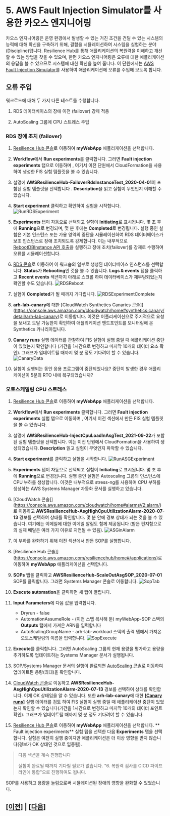 # 5. AWS Fault Injection Simulator를 사용한 카오스 엔지니어링

카오스 엔지니어링은 운영 환경에서 발생할 수 있는 거친 조건을 견딜 수 있는 시스템의 능력에 대해 확신을 구축하기 위해, 결함을 시뮬레이션하여 시스템을 실험하는 분야 (Discipline)입니다. Resilience Hub를 통해 애플리케이션의 복원력을 이해하고 개선할 수 있는 방법을 찾을 수 있으며, 한편 카오스 엔지니어링은 오류에 대한 애플리케이션의 응답을 볼 수 있으므로 시스템에 대한 확신을 높여 줍니다. 이 단원에서는 [AWS Fault Injection Simulator](https://aws.amazon.com/fis/)를 사용하여 애플리케이션에 오류를 주입해 보도록 합니다.

## 오류 주입

워크로드에 대해 두 가지 다른 테스트를 수행합니다.

1.  RDS 데이터베이스의 장애 이전 (failover) 강제 적용

2.  AutoScaling 그룹에 CPU 스트레스 주입

### RDS 장애 조치 (failover)

1.  [Resilience Hub 콘솔](https://console.aws.amazon.com/resiliencehub/home#/applications)로 이동하여 **myWebApp** 애플리케이션을 선택합니다.

2.  **Workflow**에서 **Run experiments**를 클릭합니다. 그러면 **Fault injection experiments** 탭으로 이동하며 , 여기서 이전
    단원에서 CloudFormation을 사용하여 생성한 FIS 실험 템플릿을 볼 수 있습니다.

3.  설명에 **AWSResilienceHub-FailoverRdsInstanceTest_2020-04-01**이 포함된 실험 템플릿을 선택합니다 . **Description**을 읽고 실험이 무엇인지 이해할 수 있습니다.

4.  **Start experiment** 클릭하고 확인하여 실험을 시작합니다.
![RunRDSExperiment](../images/lab1/RunRDSExperiment.png)

5.  **Experiments** 탭이 자동으로 선택되고 실험이 **Initiating**로 표시됩니다. 몇 초 후에 **Running**으로 변경되며, 몇 분 후에는 **Completed**로 변경됩니다. 실행 중인 실험은 기본 인스턴스 또는 가용 영역의 중단을 시뮬레이션하여 RDS 데이터베이스가 보조 인스턴스로 장애 조치되도록 강제합니다. 이는 내부적으로 [RebootDBInstance API 호출](https://docs.aws.amazon.com/AmazonRDS/latest/APIReference/API_RebootDBInstance.html)을 실행하고 장애 조치(failover)를 강제로 수행하여 오류를 시뮬레이션합니다.

6.  [RDS 콘솔](https://console.aws.amazon.com/rds/home)로 이동하여 이 워크숍의 일부로 생성된 데이터베이스 인스턴스를 선택합니다. **Status**가 **Rebooting**인 것을 볼 수 있습니다. **Logs & events** 탭을 클릭하고 **Recent events** 섹션까지 아래로 스크롤 하여 데이터베이스가 재부팅되었는지 확인할 수도 있습니다.
![RDSReboot](../images/lab1/RDSReboot.png)

7.  실험이 **Completed**가 될 때까지 기다립니다.
![RDSExperimentComplete](../images/lab1/RDSExperimentComplete.png)

8.  **arh-lab-canary**에 대한 [CloudWatch Synthetics Canaries 콘솔]](https://console.aws.amazon.com/cloudwatch/home#synthetics:canary/detail/arh-lab-canary)로 이동합니다. 이것은 어플리케이션으로 주기적으로 요청을 보내고 도달 가능한지 확인하여 애플리케이션 엔드포인트를 모니터링해 온 Synthetics 카나리아입니다.

9.  **Canary runs** 실행 데이터를 관찰하여 FIS 실험이 실행 중일 때 애플리케이션 중단이 있었는지 확인합니다 (기간을 1시간으로 변경하고 마지막 10개의 데이터 요소 확인). 그래프가 업데이트될 때까지 몇 분 정도 기다려야 할 수 있습니다.
![CanaryData](../images/lab1/CanaryData.png)

10. 실험이 실행되는 동안 응용 프로그램이 중단되었나요? 중단이 발생한 경우 애플리케이션이 5분의 RTO 내에 복구되었습니까?

### 오토스케일링 CPU 스트레스

1.  [Resilience Hub 콘솔](https://console.aws.amazon.com/resiliencehub/home#/applications)로 이동하여 **myWebApp** 애플리케이션을 선택합니다.

2.  **Workflow**에서 **Run experiments** 클릭합니다. 그러면 **Fault injection experiments** 실험 탭으로 이동하며 , 여기서 이전 섹션에서 만든 FIS 실험 템플릿을 볼 수 있습니다.

3.  설명에 **AWSResilienceHub-InjectCpuLoadInAsgTest_2021-09-22**가 포함된 실험 템플릿을 선택합니다. 이는 이전 단원에서
    CloudFormation을 사용하여 생성되었습니다. **Description** 읽고 실험이 무엇인지 파악할 수 있습니다.

4.  **Start experiment**를 클릭하고 실험을 시작합니다.
![RunASGExperiment](../images/lab1/RunASGExperiment.png)

5.  **Experiments** 탭이 자동으로 선택되고 실험이 **Initiating**로 표시됩니다. 몇 초 후에 **Running**으로 변경됩니다. 실행 중인 실험은 Autoscaling 그룹의 인스턴스에 CPU 부하를 생성합니다. 이것은 내부적으로 stress-ng를 사용하여 CPU 부하를 생성하는 AWS Systems Manager 자동화 문서를 실행하고 있습니다.

6.  [CloudWatch 콘솔]](https://console.aws.amazon.com/cloudwatch/home#alarmsV2:alarm/)로 이동하고 **AWSResilienceHub-AsgHighCpuUtilizationAlarm-2020-07-13** 경보를 선택하여 상태를 확인합니다. 몇 분 안에 경보 상태가 되는 것을 볼 수 있습니다. 여기에는 이메일에 대한 이메일 알림도 함께 제공됩니다 (받은 편지함으로의 실제 배달은 여러 가지 이유로 지연될 수 있음).
![ASGinAlarm](../images/lab1/ASGinAlarm.png)

7.  이 부하를 완화하기 위해 이전 섹션에서 만든 SOP를 실행합니다.

8.  [Resilience Hub 콘솔]](https://console.aws.amazon.com/resiliencehub/home#/applications)로 이동하여 **myWebApp** 애플리케이션을 선택합니다.

9.  **SOPs** 탭을 클릭하고 **AWSResilienceHub-ScaleOutAsgSOP_2020-07-01** SOP를 클릭합니다. 그러면 Systems Manager 콘솔로 이동합니다.
![SopTab](../images/lab1/SopTab.png)

10. **Execute automation**을 클릭하면 새 탭이 열립니다.

11. **Input Parameters**에 다음 값을 입력합니다.
    -   Dryrun - false
    -   AutomationAssumeRole - (이전 스텝 복사해 둔) myWebApp-SOP 스택의 **Outputs** 탭에서 가져온 ARN을 입력합니다
    -   AutoScalingGroupName - arh-lab-workload 스택의 출력 탭에서 가져온 오토스케일링의 이름을 입력합니다.
![SopExecute](../images/lab1/SopExecute.png)

12. **Execute**를 클릭합니다. 그러면 AutoScaling 그룹의 현재 용량을 평가하고 용량을 추가하도록 업데이트하는 Systems Manager 문서가 실행됩니다.

13. SOP/Systems Manager 문서의 실행이 완료되면 [AutoScaling 콘솔](https://console.aws.amazon.com/ec2/home#AutoScalingGroups:)로 이동하여 업데이트된 용량(최대)을 확인합니다.

14. [CloudWatch 콘솔](https://console.aws.amazon.com/cloudwatch/home#alarmsV2:alarm/)로 이동하고 **AWSResilienceHub-AsgHighCpuUtilizationAlarm-2020-07-13** 경보를 선택하여 상태를 확인합니다. 이제 OK 상태임을 알 수 있습니다. 또한 **arh-lab-canary**에 대한 [**[Canary runs]**](https://console.aws.amazon.com/cloudwatch/home#synthetics:canary/detail/arh-lab-canary) 실행 데이터를 검토 하여 FIS 실험이 실행 중일 때 애플리케이션 중단이 있었는지 확인할 수 있습니다(기간을 1시간으로 변경하고 마지막 10개의 데이터 포인트 확인). 그래프가 업데이트될 때까지 몇 분 정도 기다려야 할 수 있습니다.

15. [Resilience Hub 콘솔](https://console.aws.amazon.com/resiliencehub/home#/applications)로 이동하여 **myWebApp** 애플리케이션을 선택합니다. ** Fault injection experiments** 실험 탭을 선택한 다음 **Experiments** 탭을 선택합니다. 실험은 여전히 실행 중이지만 애플리케이션은 더 이상 영향을 받지 않습니다(경보가 OK 상태인 것으로 입증됨).

> 다음 섹션을 계속 진행합니다
>
> 실험이 완료될 때까지 기다릴 필요가 없습니다. "6. 복원력 검사를 CICD 파이프라인에 통합"으로 진행하여도 됩니다.

SOP를 사용하고 용량을 늘림으로써 시뮬레이션된 장애의 영향을 완화할 수 있었습니다.

## [[이전]](./4-Operational-Recommendations.md) | [[다음]](./6-Integrate-Resilience-Checks-into-CICD-Pipelines.md)
